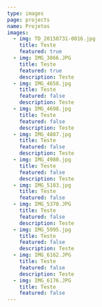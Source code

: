 ```yaml
---
type: images
page: projects
name: Projetos
images:
  - img: TD_20150731-0016.jpg
    title: Teste
    featured: true
  - img: IMG_3866.JPG
    title: Teste
    featured: true
    description: Teste
  - img: IMG_4658.jpg
    title: Teste
    featured: false
    description: Teste
  - img: IMG_4698.jpg
    title: Teste
    featured: false
    description: Teste
  - img: IMG_4887.jpg
    title: Teste
    featured: false
    description: Teste
  - img: IMG_4980.jpg
    title: Teste
    featured: false
    description: Teste
  - img: IMG_5183.jpg
    title: Teste
    featured: false
  - img: IMG_5370.JPG
    title: Teste
    featured: false
    description: Teste
  - img: IMG_5995.jpg
    title: Teste
    featured: false
    description: Teste
  - img: IMG_6162.JPG
    title: Teste
    featured: false
    description: Teste
  - img: IMG_6176.JPG
    title: Teste
    featured: false
---
```

